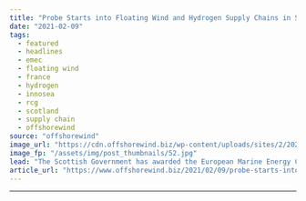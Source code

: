 ```yaml
---
title: "Probe Starts into Floating Wind and Hydrogen Supply Chains in Scotland and France"
date: "2021-02-09"
tags: 
  - featured
  - headlines
  - emec
  - floating wind
  - france
  - hydrogen
  - innosea
  - rcg
  - scotland
  - supply chain
  - offshorewind
source: "offshorewind"
image_url: "https://cdn.offshorewind.biz/wp-content/uploads/sites/2/2021/02/09153003/Floating-Wind-and-Hydrogen-Supply-Chains-in-Scotland-and-France.jpg"
image_fp: "/assets/img/post_thumbnails/52.jpg"
lead: "The Scottish Government has awarded the European Marine Energy Centre (EMEC) a contract to"
article_url: "https://www.offshorewind.biz/2021/02/09/probe-starts-into-floating-wind-and-hydrogen-supply-chains-in-scotland-and-france/"
---
```


---
